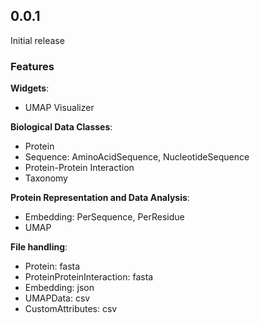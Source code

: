 ## 0.0.1

Initial release
### Features
**Widgets**:
* UMAP Visualizer

**Biological Data Classes**:
* Protein
* Sequence: AminoAcidSequence, NucleotideSequence
* Protein-Protein Interaction
* Taxonomy

**Protein Representation and Data Analysis**:
* Embedding: PerSequence, PerResidue
* UMAP

**File handling**:
* Protein: fasta
* ProteinProteinInteraction: fasta
* Embedding: json
* UMAPData: csv
* CustomAttributes: csv
